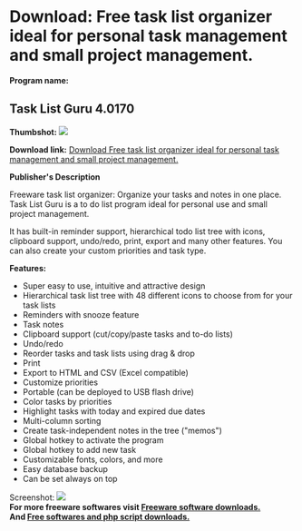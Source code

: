 # Download: Free task list organizer ideal for personal task management and small project management.

**Program name:**

## Task List Guru 4.0170

  
**Thumbshot:** ![](http://www.freewarefiles.com/screenshot/tasklistguru_md.jpg)   
  
**Download link:** [Download Free task list organizer ideal for personal task management and small project management.](http://freesoftwares.boysofts.com/Task-List-Guru_program_61261.html)  
  


**Publisher's Description**  
  


Freeware task list organizer: Organize your tasks and notes in one place. Task List Guru is a to do list program ideal for personal use and small project management. 

It has built-in reminder support, hierarchical todo list tree with icons, clipboard support, undo/redo, print, export and many other features. You can also create your custom priorities and task type. 

**Features:**

  * Super easy to use, intuitive and attractive design 
  * Hierarchical task list tree with 48 different icons to choose from for your task lists 
  * Reminders with snooze feature 
  * Task notes 
  * Clipboard support (cut/copy/paste tasks and to-do lists) 
  * Undo/redo 
  * Reorder tasks and task lists using drag & drop 
  * Print 
  * Export to HTML and CSV (Excel compatible) 
  * Customize priorities 
  * Portable (can be deployed to USB flash drive) 
  * Color tasks by priorities 
  * Highlight tasks with today and expired due dates 
  * Multi-column sorting 
  * Create task-independent notes in the tree ("memos") 
  * Global hotkey to activate the program 
  * Global hotkey to add new task 
  * Customizable fonts, colors, and more 
  * Easy database backup 
  * Can be set always on top 

  
  
Screenshot: ![](http://www.freewarefiles.com/screenshot/tasklistguru.jpg)   
**For more freeware softwares visit [Freeware software downloads.](http://freesoftwares.boysofts.com/)**   
**And [Free softwares and php script downloads.](http://www.boysofts.com/)**
